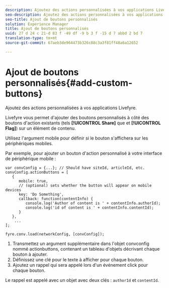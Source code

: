 ```yaml
---
description: Ajoutez des actions personnalisées à vos applications Livefyre.
seo-description: Ajoutez des actions personnalisées à vos applications Livefyre.
seo-title: Ajout de boutons personnalisés
solution: Experience Manager
title: Ajout de boutons personnalisés
uuid: 27 d 24 c 21-d 83 f -49 df -9 b 3 f -15 d 7 abbd 2 bd 7
translation-type: tm+mt
source-git-commit: 67aeb3de964473b326c88c3a3f81ff48a6a12652

---
```



# Ajout de boutons personnalisés{#add-custom-buttons}

Ajoutez des actions personnalisées à vos applications Livefyre.

Livefyre vous permet d&#39;ajouter des boutons personnalisés à côté des boutons d&#39;action existants (tels **[!UICONTROL Share]** que et **[!UICONTROL Flag]**) sur un élément de contenu.

Utilisez l&#39;argument mobile pour définir si le bouton s&#39;affichera sur les périphériques mobiles.

Par exemple, pour ajouter un bouton d&#39;action personnalisé à votre interface de périphérique mobile :

```
var convConfig = {...}; // Should have siteId, articleId, etc. 
convConfig.actionButtons = [ 
   { 
      mobile: true,  
      // (optional) sets whether the button will appear on mobile devices 
      key: 'Do Something', 
      callback: function(contentInfo) { 
         console.log('Author of content is ' + contentInfo.authorId); 
         console.log('id of content is ' + contentInfo.contentId); 
      } 
   }, 
    ... 
]; 
  
fyre.conv.load(networkConfig, [convConfig]);
```

1. Transmettez un argument supplémentaire dans l&#39;objet convconfig nommé actionbuttons, contenant un tableau d&#39;objets décrivant chaque bouton à ajouter.
1. Définissez une clé pour le texte à afficher pour chaque bouton.
1. Ajoutez un rappel qui sera appelé lors d&#39;un événement click pour chaque bouton.

Le rappel est appelé avec un objet avec deux clés : `authorId` et `contentId`.
